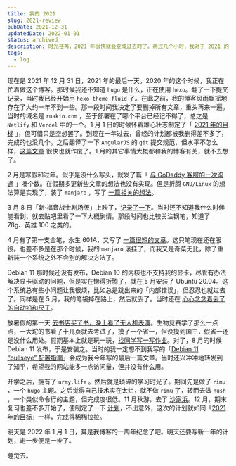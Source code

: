 ```yaml
---
title: 我的 2021
slug: 2021-review
pubDate: 2021-12-31
updatedDate: 2022-01-01
status: archived
description: 时光荏苒，2021 年很快就会变成过去时了。再过几个小时，我对于 2021 的印象，就会成为停留在记忆中的断续残篇。在这里捋一捋我在 2021 年记忆，纪念这一段时光，迎接 2022。
tags:
  - log
---
```


现在是 2021 年 12 月 31 日，2021 年的最后一天。2020 年的这个时候，我正在忙着做这个博客。那时候我还不知道 `hugo` 是什么，正在使用 `hexo`。翻了一下提交记录，当时我已经开始用 `hexo-theme-fluid` 了。在此之前，我的博客风雨飘摇地存在了大约一年不到一些。那一段时间我决定了要删掉所有文章，重头再来一遍。当时的域名是 `ruakio.com` ，至于部署在了哪个平台已经记不得了，总之是 `Netlify` 和 `Vercel` 中的一个。1 月 1 日的时候怀着雄心壮志制定了「 [2021 年的目标](https://www.jinng.cn/riji/20210101/) 」，但可惜只是空想罢了。到现在一年过去，曾经的计划都被我删得差不多了，完成的也没几个。之后翻译了一下 `AngularJS` 的 `git` 提交规范，但水平不怎么样，[这篇文章](https://www.jinng.cn/wenzhang/fanyi-angularjs-git-commit-message-conventions/) 很快也就作废了。1 月的其它事情大概都和我的博客有关，就不去想了。

2 月是寒假和过年。似乎是没什么写头，就发了篇「 [与 GoDaddy 客服的一次沟通](https://www.jinng.cn/riji/20210202/) 」凑个数。在假期多更新些文章的想法也没有实现。但是折腾 `GNU/Linux` 的想法算是实现了，装了 `manjaro` ，写了 [一篇相关的想法](https://www.jinng.cn/riji/20210214/)。

3 月 8 日「新·福音战士剧场版」上映了，[记录了一下](https://www.jinng.cn/riji/20210306/)。当时还不知道我什么时候能看到，就去贴吧里看了一下大概剧情。那段时间也比较关注钢笔，知道了 78g、英雄 100 之类的。

4 月有了第一支金笔，永生 601A，又写了 [一篇很短的文章](https://www.jinng.cn/wenzhang/guanyu-yongsheng-601a-wo-xiangshuo-de/)。这只笔现在还在服役。也差不多是在那个时候，我的 `manjaro` 滚挂了，而我又是奇菜无比，除了重新装一个系统之外不会别的解决方法了。

Debian 11 那时候还没有发布，Debian 10 的内核也不支持我的显卡，尽管有办法解决显卡驱动的问题，但是实在懒得折腾了，就在 5 月安装了 Ubuntu 20.04。这个系统总有些小问题让我很烦，比如总是跳出来的「内部错误」，但忍忍也就过去了。同样是在 5 月，我的笔袋掉在路上，然后就丢了。当时还在 [心心念念着丢了的自动铅和尺子](https://www.jinng.cn/riji/20210529/)。

放暑假的第一天 [去书店买了书，晚上看了无人机表演](https://www.jinng.cn/riji/20210701/)。生物竞赛学了那么一点点，一大坨的书看了十几页就去考试了，摸了一个省一，但没摸到国三，假省一还是没什么用处。假期基本上就是玩一玩，[找同学写一写作业](https://www.jinng.cn/riji/20210722/)。对了，8 月的时候 Debian 11 发布，于是安装之。当时的我一定想不到我写的「[Debian 11 “bullseye” 配置指南](https://www.jinng.cn/wenzhang/debian-11-bullseye-peizhi-zhinan/)」会成为我今年写的最后一篇文章。当时还兴冲冲地转发到了知乎，希望我的网站能多一点访问量，但并没有什么用。

开学之后，拥有了 `urmy.life` 。然后就是琐碎的学习时光了。期间先是做了 `rimu` ，一个 `hugo` 主题。之后觉得自己技术实在太烂，就不做 `rimu` 了，转而去做 `hush` ，一个类似命令行的主题，但完成度很低。11 月秋游，去了 [沙家浜](https://www.jinng.cn/riji/20211119/)。12 月，期末复习也差不多开始了，便制定了一下 [计划](https://www.jinng.cn/riji/20211219/)，不出意外，这次的计划就如同「[2021 年的目标](https://www.jinng.cn/riji/20210101/)」一样，完成得稀稀拉拉。

明天是 2022 年 1 月 1 日，算是我博客的一周年纪念了吧。明天还要写新一年的计划，走一步便是一步了。

睡觉去。
